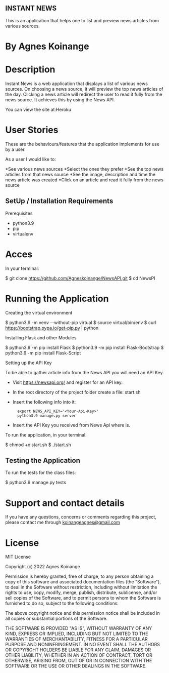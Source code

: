 ## INSTANT NEWS
This is an application that helps one to list and preview news articles from various sources. 
# By Agnes Koinange


# Description
Instant News is a web application that displays a list of various news sources. On choosing a news source, it will preview the top news articles of the day. Clicking a news article will redirect the user to read it fully from the news source. It achieves this by using the News API.

You can view the site at:Heroku

# User Stories
These are the behaviours/features that the application implements for use by a user.

As a user I would like to:

*See various news sources
*Select the ones they prefer
*See the top news articles from that news source
*See the image, description and time the news article was created
*Click on an article and read it fully from the news source

## SetUp / Installation Requirements

Prerequisites

* python3.9
* pip
* virtualenv

# Acces
In your terminal:

  $ git clone https://github.com/Agneskoinange/NewsAPI.git
  $ cd NewsPI
# Running the Application
  
 Creating the virtual environment

  $ python3.9 -m venv --without-pip virtual
  $ source virtual/bin/env
  $ curl https://bootstrap.pypa.io/get-pip.py | python
  
Installing Flask and other Modules

  $ python3.9 -m pip install Flask
  $ python3.9 -m pip install Flask-Bootstrap
  $ python3.9 -m pip install Flask-Script
  
Setting up the API Key

  To be able to gather article info from the News API you will need an API Key.

  * Visit https://newsapi.org/ and register for an API key.
  * In the root directory of the project folder create a file: start.sh
  * Insert the following info into it:

          export NEWS_API_KEY='<Your-Api-Key>'
          python3.9 manage.py server

  * Insert the API Key you received from News Api where <Your-Api-Key> is.
  
  
 To run the application, in your terminal:

  $ chmod +x start.sh
  $ ./start.sh
  
## Testing the Application
  To run the tests for the class files:

  $ python3.9 manage.py tests
  
# Support and contact details
  
  If you have any questions, concerns or comments regarding this project, please contact me through koinangeagnes@gmail.com

# License
  
 MIT License

Copyright (c) 2022 Agnes Koinange

Permission is hereby granted, free of charge, to any person obtaining a copy of this software and associated documentation files (the "Software"), to deal in the Software without restriction, including without limitation the rights to use, copy, modify, merge, publish, distribute, sublicense, and/or sell copies of the Software, and to permit persons to whom the Software is furnished to do so, subject to the following conditions:

The above copyright notice and this permission notice shall be included in all copies or substantial portions of the Software.

THE SOFTWARE IS PROVIDED "AS IS", WITHOUT WARRANTY OF ANY KIND, EXPRESS OR IMPLIED, INCLUDING BUT NOT LIMITED TO THE WARRANTIES OF MERCHANTABILITY, FITNESS FOR A PARTICULAR PURPOSE AND NONINFRINGEMENT. IN NO EVENT SHALL THE AUTHORS OR COPYRIGHT HOLDERS BE LIABLE FOR ANY CLAIM, DAMAGES OR OTHER LIABILITY, WHETHER IN AN ACTION OF CONTRACT, TORT OR OTHERWISE, ARISING FROM, OUT OF OR IN CONNECTION WITH THE SOFTWARE OR THE USE OR OTHER DEALINGS IN THE SOFTWARE.
